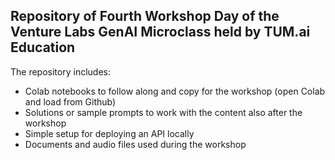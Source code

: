 ## Repository of Fourth Workshop Day of the Venture Labs GenAI Microclass held by TUM.ai Education

The repository includes:
- Colab notebooks to follow along and copy for the workshop (open Colab and load from Github)
- Solutions or sample prompts to work with the content also after the workshop
- Simple setup for deploying an API locally
- Documents and audio files used during the workshop
